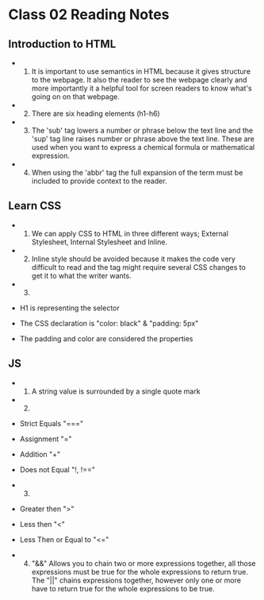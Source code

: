 # Class 02 Reading Notes

## Introduction to HTML

- 1) It is important to use semantics in HTML because it gives structure to the webpage. It also the reader to see the webpage clearly and more importantly it a helpful tool for screen readers to know what's going on on that webpage.

- 2) There are six heading elements (h1-h6)

- 3) The 'sub' tag lowers a number or phrase below the text line and the 'sup' tag line raises number or phrase above the text line. These are used when you want to express a chemical formula or mathematical expression.

- 4) When using the 'abbr' tag the full expansion of the term must be included to provide context to the reader.

## Learn CSS

- 1) We can apply CSS to HTML in three different ways; External Stylesheet, Internal Stylesheet and Inline.

- 2) Inline style should be avoided because it makes the code very difficult to read and the tag might require several CSS changes to get it to what the writer wants.

- 3) 
- H1 is representing the selector
- The CSS declaration is "color: black" & "padding: 5px"
- The padding and color are considered the properties

## JS

- 1) A string value is surrounded by a single quote mark

- 2) 
- Strict Equals "==="
- Assignment "="
- Addition "+"
- Does not Equal "!, !=="

- 3)
- Greater then ">"
- Less then "<"
- Less Then or Equal to "<="

- 4) "&&" Allows you to chain two or more expressions together, all those expressions must be true for the whole expressions to return true. The "||" chains expressions together, however only one or more have to return true for the whole expressions to be true.